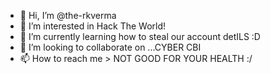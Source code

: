 - 👋 Hi, I’m @the-rkverma 
- 👀 I’m interested in Hack The World! 
- 🌱 I’m currently learning how to steal our account detILS :D
- 💞️ I’m looking to collaborate on ...CYBER CBI
- 📫 How to reach me > NOT GOOD FOR YOUR HEALTH :/

